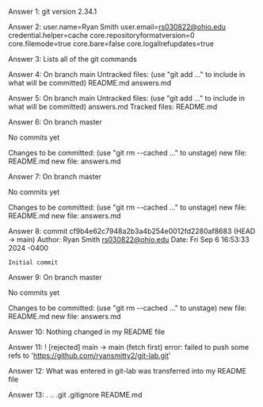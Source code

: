Answer 1: 
git version 2.34.1

Answer 2: 
user.name=Ryan Smith
user.email=rs030822@ohio.edu
credential.helper=cache
core.repositoryformatversion=0
core.filemode=true
core.bare=false
core.logallrefupdates=true

Answer 3:
Lists all of the git commands

Answer 4:
On branch main
Untracked files:
  (use "git add <file>..." to include in what will be committed)
	README.md
    answers.md

Answer 5:
On branch main
Untracked files:
  (use "git add <file>..." to include in what will be committed)
    answers.md
Tracked files:
    README.md

Answer 6:
On branch master

No commits yet

Changes to be committed:
  (use "git rm --cached <file>..." to unstage)
	new file:   README.md
	new file:   answers.md

Answer 7:
On branch master

No commits yet

Changes to be committed:
  (use "git rm --cached <file>..." to unstage)
	new file:   README.md
	new file:   answers.md

Answer 8:
commit cf9b4e62c7948a2b3a4b254e0012fd2280af8683 (HEAD -> main)
Author: Ryan Smith <rs030822@ohio.edu>
Date:   Fri Sep 6 16:53:33 2024 -0400

    Initial commit

Answer 9:
On branch master

No commits yet

Changes to be committed:
  (use "git rm --cached <file>..." to unstage)
	new file:   README.md
	new file:   answers.md

Answer 10:
Nothing changed in my README file

Answer 11:
 ! [rejected]        main -> main (fetch first)
error: failed to push some refs to 'https://github.com/ryansmitty2/git-lab.git'

Answer 12:
What was entered in git-lab was transferred into my README file

Answer 13:
.  ..  .git  .gitignore  README.md
